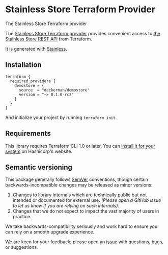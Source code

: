# Stainless Store Terraform Provider

The Stainless Store Terraform provider

The [Stainless Store Terraform provider](https://registry.terraform.io/providers/dackerman/demostore/latest/docs) provides convenient access to
[the Stainless Store REST API](https://docs.dackerman-store.com) from Terraform.

It is generated with [Stainless](https://www.stainlessapi.com/).

## Installation

<!-- x-release-please-start-version -->

```
terraform {
  required_providers {
    demostore = {
      source  = "dackerman/demostore"
      version = "~> 0.1.0-rc2"
    }
  }
}
```

<!-- x-release-please-end -->

And initialize your project by running `terraform init`.

## Requirements

This library requires Terraform CLI 1.0 or later. You can [install it for your system](https://developer.hashicorp.com/terraform/install)
on Hashicorp's website.

## Semantic versioning

This package generally follows [SemVer](https://semver.org/spec/v2.0.0.html) conventions, though certain backwards-incompatible changes may be released as minor versions:

1. Changes to library internals which are technically public but not intended or documented for external use. _(Please open a GitHub issue to let us know if you are relying on such internals)_.
2. Changes that we do not expect to impact the vast majority of users in practice.

We take backwards-compatibility seriously and work hard to ensure you can rely on a smooth upgrade experience.

We are keen for your feedback; please open an [issue](https://www.github.com/dackerman/terraform-provider-demostore/issues) with questions, bugs, or suggestions.
